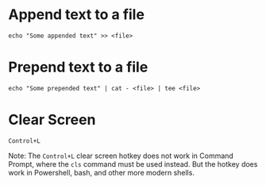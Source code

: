 # Append text to a file

```
echo "Some appended text" >> <file>
```

# Prepend text to a file

```
echo "Some prepended text" | cat - <file> | tee <file>
```

# Clear Screen

```
Control+L
```

Note: The `Control+L` clear screen hotkey does not work in Command Prompt, where the `cls` command must be used instead. But the hotkey does work in Powershell, bash, and other more modern shells.
